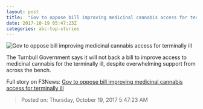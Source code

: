 ```yaml
---
layout: post
title:  "Gov to oppose bill improving medicinal cannabis access for terminally ill"
date: 2017-10-19 05:47:23Z
categories: abc-top-stories
---
```


![Gov to oppose bill improving medicinal cannabis access for terminally ill](http://www.abc.net.au/cm/rimage/9066998-1x1-large.jpg?v=2)

The Turnbull Government says it will not back a bill to improve access to medicinal cannabis for the terminally ill, despite overwhelming support from across the bench.


Full story on F3News: [Gov to oppose bill improving medicinal cannabis access for terminally ill](http://www.f3nws.com/n/SGxnWE)

> Posted on: Thursday, October 19, 2017 5:47:23 AM
